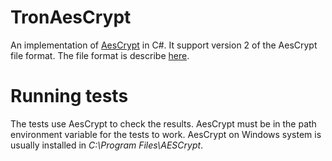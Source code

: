 # TronAesCrypt
An implementation of [AesCrypt](https://www.aescrypt.com/) in C#. It support version 2 of the AesCrypt 
file format. The file format is describe [here](https://www.aescrypt.com/aes_file_format.html).

# Running tests
The tests use AesCrypt to check the results. AesCrypt must be in the path environment variable
for the tests to work. AesCrypt on Windows system is usually installed in 
*C:\Program Files\AESCrypt*.
